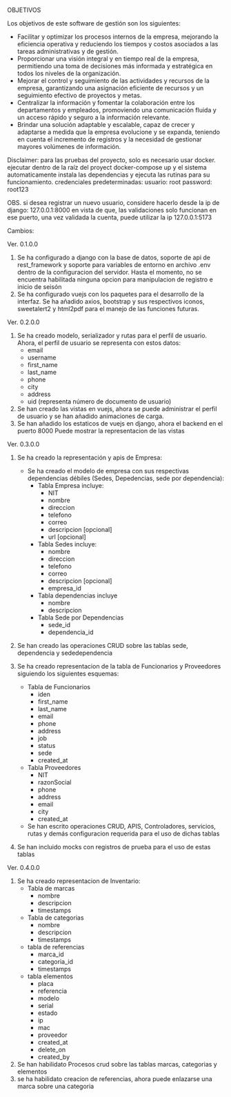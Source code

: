OBJETIVOS

Los objetivos de este software de gestión son los siguientes:

* Facilitar y optimizar los procesos internos de la empresa, mejorando la eficiencia operativa y reduciendo los tiempos y costos asociados a las tareas administrativas y de gestión.
* Proporcionar una visión integral y en tiempo real de la empresa, permitiendo una toma de decisiones más informada y estratégica en todos los niveles de la organización.
* Mejorar el control y seguimiento de las actividades y recursos de la empresa, garantizando una asignación eficiente de recursos y un seguimiento efectivo de proyectos y metas.
* Centralizar la información y fomentar la colaboración entre los departamentos y empleados, promoviendo una comunicación fluida y un acceso rápido y seguro a la información relevante.
* Brindar una solución adaptable y escalable, capaz de crecer y adaptarse a medida que la empresa evolucione y se expanda, teniendo en cuenta el incremento de registros y la necesidad de gestionar mayores volúmenes de información.

Disclaimer: para las pruebas del proyecto, solo es necesario usar docker.
ejecutar dentro de la raíz del proyect docker-compose up y el sistema automaticamente instala las dependencias y ejecuta las rutinas para su funcionamiento.
credenciales predeterminadas: usuario: root password: root123

OBS. si desea registrar un nuevo usuario, considere hacerlo desde la ip de django: 127.0.0.1:8000 en vista de que, las validaciones solo funcionan en ese puerto, una vez validada la cuenta, puede utilizar la ip 127.0.0.1:5173

Cambios:

Ver. 0.1.0.0

1. Se ha configurado a django con la base de datos, soporte de api de rest_framework y soporte para variables de entorno en archivo .env dentro de la configuracion del servidor.
   Hasta el momento, no se encuentra habilitada ninguna opcion para manipulacion de registro e inicio de seisón
2. Se ha configurado vuejs con los paquetes para el desarrollo de la interfaz. Se ha añadido axios, bootstrap y sus respectivos iconos, sweetalert2 y html2pdf para el manejo de las funciones futuras.

Ver. 0.2.0.0

1. Se ha creado modelo, serializador y rutas para el perfil de usuario. Ahora, el perfil de usuario se representa con estos datos:
   * email
   * username
   * first_name
   * last_name
   * phone
   * city
   * address
   * uid (representa número de documento de usuario)
2. Se han creado las vistas en vuejs, ahora se puede administrar el perfil de usuario y se han añadido animaciones de carga.
3. Se han añadido los estaticos de vuejs en django, ahora el backend en el puerto 8000 Puede mostrar la representacion de las vistas

Ver. 0.3.0.0

1. Se ha creado la representación y apis de Empresa:

   * Se ha creado el modelo de empresa con sus respectivas dependencias débiles (Sedes, Depedencias, sede por dependencia):
     * Tabla Empresa incluye:
       * NIT
       * nombre
       * direccion
       * telefono
       * correo
       * descripcion [opcional]
       * url [opcional]
     * Tabla Sedes incluye:
       * nombre
       * direccion
       * telefono
       * correo
       * descripcion [opcional]
       * empresa_id
     * Tabla dependencias incluye
       * nombre
       * descripcion
     * Tabla Sede por Dependencias
       * sede_id
       * dependencia_id
2. Se han creado las operaciones CRUD sobre las tablas sede, dependencia y sededependencia
3. Se ha creado representacion de la tabla de Funcionarios y Proveedores siguiendo los siguientes esquemas:

   * Tabla de Funcionarios
     * iden
     * first_name
     * last_name
     * email
     * phone
     * address
     * job
     * status
     * sede
     * created_at
   * Tabla Proveedores
     * NIT
     * razonSocial
     * phone
     * address
     * email
     * city
     * created_at
   * Se han escrito operaciones CRUD, APIS, Controladores, servicios, rutas y demás configuracion requerida para el uso de dichas tablas
4. Se han incluido mocks con registros de prueba para el uso de estas tablas

Ver. 0.4.0.0 

1. Se ha creado representacion de Inventario:
   * Tabla de marcas
     * nombre
     * descripcion
     * timestamps
   * Tabla de categorias
     * nombre
     * descripcion
     * timestamps
   * tabla de referencias
     * marca_id
     * categoria_id
     * timestamps
   * tabla elementos
     * placa
     * referencia
     * modelo
     * serial
     * estado
     * ip
     * mac
     * proveedor
     * created_at
     * delete_on
     * created_by
2. Se han habilidato Procesos crud sobre las tablas marcas, categorias y elementos
3. se ha habilidato creacion de referencias, ahora puede enlazarse una marca sobre una categoria
